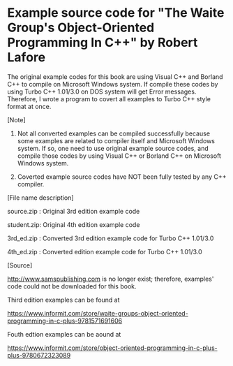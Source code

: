 # Example source code for "The Waite Group's Object-Oriented Programming In C++" by Robert Lafore

The original example codes for this book are using Visual C++ and Borland C++ to compile on Microsoft Windows system.
If compile these codes by using Turbo C++ 1.01/3.0 on DOS system will get Error messages. 
Therefore, I wrote a program to covert all examples to Turbo C++ style format at once.

[Note]

1. Not all converted examples can be compiled successfully because some examples are related to compiler itself and Microsoft Windows system.
If so, one need to use original example source codes, and compile those codes by using Visual C++ or Borland C++ on Microsoft Windows system.

2. Coverted example source codes have NOT been fully tested by any C++ compiler.

[File name description]

   source.zip : Original 3rd edition example code

   student.zip: Original 4th edition example code

   3rd_ed.zip : Converted 3rd edition example code for Turbo C++ 1.01/3.0

   4th_ed.zip : Converted edition example code for Turbo C++ 1.01/3.0

[Source]

http://www.samspublishing.com is no longer exist; therefore, examples' code could not be downloaded for this book.

Third edition examples can be found at

https://www.informit.com/store/waite-groups-object-oriented-programming-in-c-plus-9781571691606

Fouth edtion examples can be aound at

https://www.informit.com/store/object-oriented-programming-in-c-plus-plus-9780672323089
